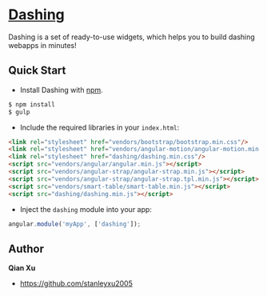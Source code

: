 # [Dashing](https://github.com/stanleyxu2005/dashing)

Dashing is a set of ready-to-use widgets, which helps you to build dashing webapps in minutes!

## Quick Start

+ Install Dashing with [npm](https://nodejs.org/).

>
```bash
$ npm install
$ gulp
```

+ Include the required libraries in your `index.html`:

>
``` html
<link rel="stylesheet" href="vendors/bootstrap/bootstrap.min.css"/>
<link rel="stylesheet" href="vendors/angular-motion/angular-motion.min.css"/>
<link rel="stylesheet" href="dashing/dashing.min.css"/>
<script src="vendors/angular/angular.min.js"></script>
<script src="vendors/angular-strap/angular-strap.min.js"></script>
<script src="vendors/angular-strap/angular-strap.tpl.min.js"></script>
<script src="vendors/smart-table/smart-table.min.js"></script>
<script src="dashing/dashing.min.js"></script>
```

+ Inject the `dashing` module into your app:

>
``` js
angular.module('myApp', ['dashing']);
```

## Author

**Qian Xu**

+ https://github.com/stanleyxu2005
